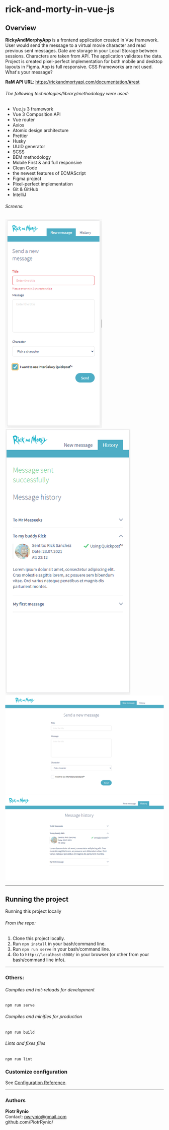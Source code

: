 # rick-and-morty-in-vue-js

## Overview

**RickyAndMorphyApp** is a frontend application created in Vue framework. User would send the message to a virtual movie
character and read previous sent messages. Date are storage in your Local Storage between sessions. Characters are taken
from API. The application validates the data. Project is created pixel-perfect implementation for both mobile and
desktop layouts in Figma. App is full responsive. CSS Frameworks are not used. What's your message?

**RaM API URL**: https://rickandmortyapi.com/documentation/#rest

###### The following technologies/library/methodology were used:

- Vue.js 3 framework
- Vue 3 Composition API
- Vue router
- Axios
- Atomic design architecture
- Prettier
- Husky
- UUID generator
- SCSS
- BEM methodology
- Mobile First & and full responsive
- Clean Code
- the newest features of ECMAScript
- Figma project
- Pixel-perfect implementation
- Git & GitHub
- IntelliJ

###### Screens:

![img.png](img.png)
![img_1.png](img_1.png)
![img_3.png](img_3.png)
![img_4.png](img_4.png)

---

## Running the project

Running this project locally

###### From the repo:

1. Clone this project locally.
2. Run `npm install` in your bash/command line.
3. Run `npm run serve` in your bash/command line.
4. Go to `http://localhost:8080/` in your browser (or other from your bash/command line info).

---

### Others:

###### Compiles and hot-reloads for development

```
npm run serve
```

###### Compiles and minifies for production

```
npm run build
```

###### Lints and fixes files

```
npm run lint
```

### Customize configuration

See [Configuration Reference](https://cli.vuejs.org/config/).

---

### Authors

**Piotr Rynio**  
Contact:
pwrynio@gmail.com  
github.com/PiotrRynio/
